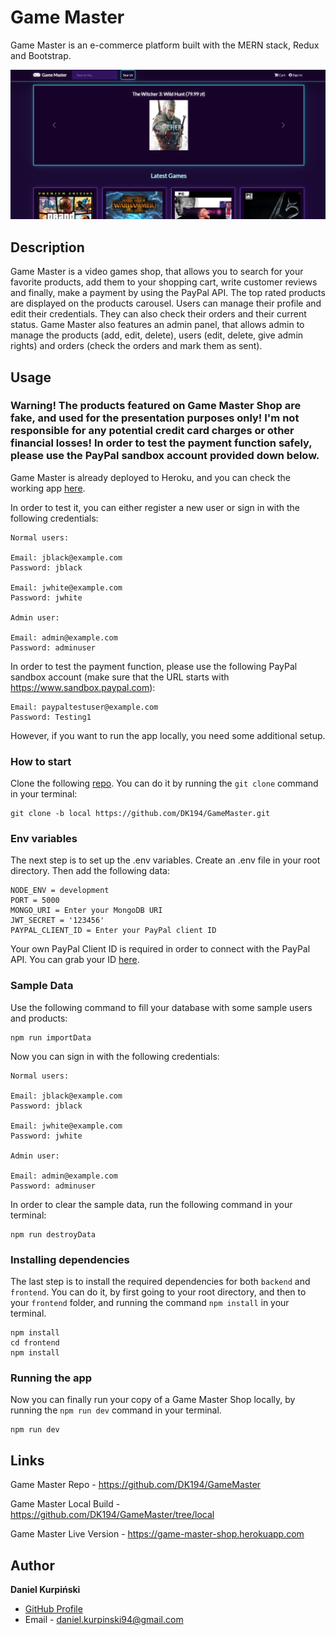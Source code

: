 # Game Master

Game Master is an e-commerce platform built with the MERN stack, Redux and Bootstrap.

![screenshot](https://github.com/DK194/GameMaster/blob/local/uploads/gamemaster.png)

## Description

Game Master is a video games shop, that allows you to search for your favorite products, add them to your shopping cart, write customer reviews and finally, make a payment by using the PayPal API. The top rated products are displayed on the products carousel. Users can manage their profile and edit their credentials. They can also check their orders and their current status. Game Master also features an admin panel, that allows admin to manage the products (add, edit, delete), users (edit, delete, give admin rights) and orders (check the orders and mark them as sent).

## Usage

### Warning! The products featured on Game Master Shop are fake, and used for the presentation purposes only! I'm not responsible for any potential credit card charges or other financial losses! In order to test the payment function safely, please use the PayPal sandbox account provided down below.

Game Master is already deployed to Heroku, and you can check the working app [here](https://game-master-shop.herokuapp.com).

In order to test it, you can either register a new user or sign in with the following credentials:

```
Normal users: 

Email: jblack@example.com
Password: jblack

Email: jwhite@example.com
Password: jwhite

Admin user:

Email: admin@example.com
Password: adminuser
```

In order to test the payment function, please use the following PayPal sandbox account (make sure that the URL starts with https://www.sandbox.paypal.com):

```
Email: paypaltestuser@example.com
Password: Testing1
``` 

However, if you want to run the app locally, you need some additional setup.

### How to start

Clone the following [repo](https://github.com/DK194/GameMaster/tree/local). You can do it by running the ```git clone``` command in your terminal:  

```
git clone -b local https://github.com/DK194/GameMaster.git
```

### Env variables

The next step is to set up the .env variables. Create an .env file in your root directory. Then add the following data:

```
NODE_ENV = development
PORT = 5000
MONGO_URI = Enter your MongoDB URI 
JWT_SECRET = '123456'
PAYPAL_CLIENT_ID = Enter your PayPal client ID
```

Your own PayPal Client ID is required in order to connect with the PayPal API. You can grab your ID [here](https://developer.paypal.com/home).

### Sample Data

Use the following command to fill your database with some sample users and products:

```
npm run importData
```

Now you can sign in with the following credentials:

```
Normal users: 

Email: jblack@example.com
Password: jblack

Email: jwhite@example.com
Password: jwhite

Admin user:

Email: admin@example.com
Password: adminuser
```

In order to clear the sample data, run the following command in your terminal:

```
npm run destroyData
```

### Installing dependencies

The last step is to install the required dependencies for both ```backend``` and ```frontend```. You can do it, by first going to your root directory, and then to your ```frontend``` folder, and running the command ```npm install``` in your terminal.

```
npm install
cd frontend
npm install
``` 

### Running the app

Now you can finally run your copy of a Game Master Shop locally, by running the ```npm run dev``` command in your terminal.
 
```
npm run dev
```

## Links

Game Master Repo - https://github.com/DK194/GameMaster

Game Master Local Build - https://github.com/DK194/GameMaster/tree/local

Game Master Live Version - https://game-master-shop.herokuapp.com

## Author

**Daniel Kurpiński**

- [GitHub Profile](https://github.com/DK194)
- Email - daniel.kurpinski94@gmail.com

